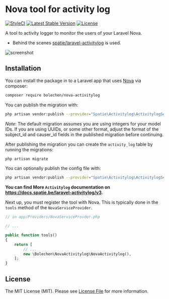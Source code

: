 # Nova tool for activity log

[![StyleCI](https://github.styleci.io/repos/174304298/shield?branch=master)](https://github.styleci.io/repos/174304298)
[![Latest Stable Version](https://poser.pugx.org/bolechen/nova-activitylog/v/stable)](https://packagist.org/packages/bolechen/nova-activitylog)
[![License](https://poser.pugx.org/bolechen/nova-activitylog/license)](https://packagist.org/packages/bolechen/nova-activitylog)

A tool to activity logger to monitor the users of your Laravel Nova.

- Behind the scenes [spatie/laravel-activitylog](https://github.com/spatie/laravel-activitylog) is used.



![screenshot](https://raw.githubusercontent.com/bolechen/nova-activitylog/master/docs/screenshot.png?20190308)

## Installation

You can install the package in to a Laravel app that uses [Nova](https://nova.laravel.com) via composer:

```bash
composer require bolechen/nova-activitylog
```

You can publish the migration with:
```bash
php artisan vendor:publish --provider="Spatie\Activitylog\ActivitylogServiceProvider" --tag="migrations"
```

*Note*: The default migration assumes you are using integers for your model IDs. If you are using UUIDs, or some other format, adjust the format of the subject_id and causer_id fields in the published migration before continuing.



After publishing the migration you can create the `activity_log` table by running the migrations:

```bash
php artisan migrate
```



You can optionally publish the config file with:

```bash
php artisan vendor:publish --provider="Spatie\Activitylog\ActivitylogServiceProvider" --tag="config"
```



**You can find More `Activitylog` documentation on https://docs.spatie.be/laravel-activitylog/v3.**



Next up, you must register the tool with Nova. This is typically done in the `tools` method of the `NovaServiceProvider`.

```php
// in app/Providers/NovaServiceProvder.php

// ...

public function tools()
{
    return [
        // ...
        new \Bolechen\NovaActivitylog\NovaActivitylog(),
    ];
}
```



## License

The MIT License (MIT). Please see [License File](LICENSE) for more information.
